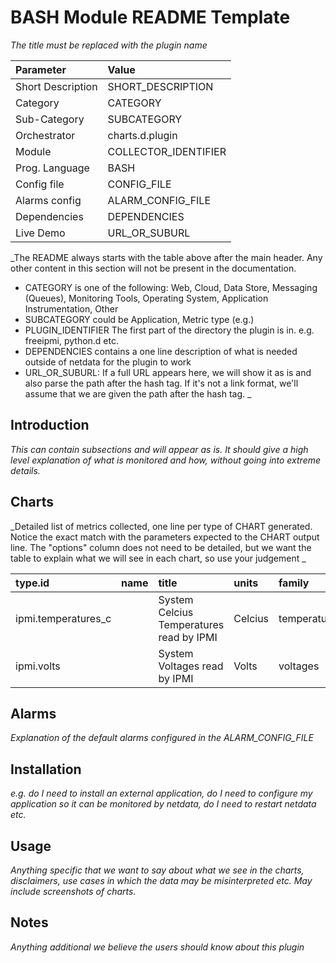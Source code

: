 # BASH Module README Template

_The title must be replaced with the plugin name_

Parameter | Value |
:---------|:------|
Short Description | SHORT_DESCRIPTION |
Category | CATEGORY |
Sub-Category | SUBCATEGORY | 
Orchestrator | charts.d.plugin |
Module | COLLECTOR_IDENTIFIER |
Prog. Language | BASH | 
Config file | CONFIG_FILE |
Alarms config | ALARM_CONFIG_FILE |
Dependencies |  DEPENDENCIES |
Live Demo | URL_OR_SUBURL |


_The README always starts with the table above after the main header. Any other content in this section will not be present in the documentation.
- CATEGORY is one of the following: Web, Cloud, Data Store, Messaging (Queues), Monitoring Tools, Operating System, Application Instrumentation, Other
- SUBCATEGORY could be Application, Metric type (e.g.) 
- PLUGIN_IDENTIFIER The first part of the directory the plugin is in. e.g. freeipmi, python.d etc.
- DEPENDENCIES contains a one line description of what is needed outside of netdata for the plugin to work
- URL_OR_SUBURL: If a full URL appears here, we will show it as is and also parse the path after the hash tag. If it's not a link format, we'll assume that we are given the path after the hash tag.
_

## Introduction

_This can contain subsections and will appear as is. It should give a high level explanation of what is monitored and how, without going into extreme details._

## Charts

_Detailed list of metrics collected, one line per type of CHART generated. Notice the exact match with the parameters expected to the CHART output line. The "options" column does not need to be detailed, but we want the table to explain what we will see in each chart, so use your judgement _

type.id | name | title | units | family | context | charttype | options |
:-------|:-----|:------|:------|:-------|:--------|:----------|:------|
ipmi.temperatures_c | | System Celcius Temperatures read by IPMI | Celcius | temperatures | ipmi.temperatures_c | line | |
ipmi.volts | | System Voltages read by IPMI | Volts | voltages | ipmi.voltages | line | |

## Alarms

_Explanation of the default alarms configured in the ALARM_CONFIG_FILE_

## Installation

_e.g. do I need to install an external application, do I need to configure my application so it can be monitored by netdata, do I need to restart netdata etc._

## Usage

_Anything specific that we want to say about what we see in the charts, disclaimers, use cases in which the data may be misinterpreted etc. May include screenshots of charts._

## Notes

_Anything additional we believe the users should know about this plugin_
